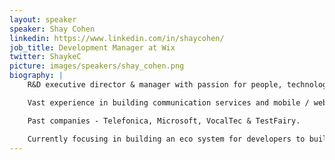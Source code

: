 ```yaml
---
layout: speaker
speaker: Shay Cohen
linkedin: https://www.linkedin.com/in/shaycohen/
job_title: Development Manager at Wix
twitter: ShaykeC
picture: images/speakers/shay_cohen.png
biography: |
    R&D executive director & manager with passion for people, technology, and customers.

    Vast experience in building communication services and mobile / web applications.

    Past companies - Telefonica, Microsoft, VocalTec & TestFairy.

    Currently focusing in building an eco system for developers to build applications and web solutions on top of the Wix platform. 
---
```

